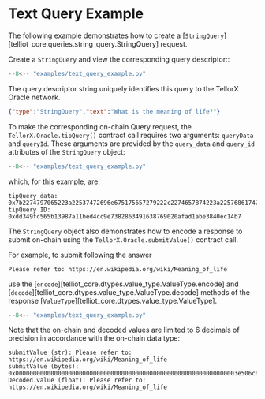 # Text Query Example

The following example demonstrates how to create a 
[`StringQuery`][telliot_core.queries.string_query.StringQuery] request.

Create a `StringQuery` and view the corresponding query descriptor::

```python hl_lines="4-5"
--8<-- "examples/text_query_example.py"
```

The query descriptor string uniquely identifies this query to the 
TellorX Oracle network.

```json
{"type":"StringQuery","text":"What is the meaning of life?"}
```

To make the corresponding on-chain Query request, 
the `TellorX.Oracle.tipQuery()` contract call
requires two arguments: `queryData` and `queryId`.  These arguments are provided by 
the `query_data` and `query_id` attributes of the `StringQuery` object:

```python hl_lines="6 7"
--8<-- "examples/text_query_example.py"
```

which, for this example, are:

    tipQuery data: 0x7b2274797065223a22537472696e675175657279222c2274657874223a225768617420697320746865206d65616e696e67206f66206c6966653f227d
    tipQuery ID: 0xdd349fc565b13987a11bed4cc9e7382863491638769020afad1abe3840ec14b7

The `StringQuery` object also demonstrates how to encode a response
to submit on-chain using the `TellorX.Oracle.submitValue()` contract call.

For example, to submit following the answer

    Please refer to: https://en.wikipedia.org/wiki/Meaning_of_life
 
use the 
[`encode`][telliot_core.dtypes.value_type.ValueType.encode] and 
[`decode`][telliot_core.dtypes.value_type.ValueType.decode] methods of the response
[`ValueType`][telliot_core.dtypes.value_type.ValueType].

```python hl_lines="9-16"
--8<-- "examples/text_query_example.py"
```

Note that the on-chain and decoded values are limited to 
6 decimals of precision in accordance with the on-chain data type:

    submitValue (str): Please refer to: https://en.wikipedia.org/wiki/Meaning_of_life
    submitValue (bytes): 0x000000000000000000000000000000000000000000000000000000000000003e506c6561736520726566657220746f3a2068747470733a2f2f656e2e77696b6970656469612e6f72672f77696b692f4d65616e696e675f6f665f6c6966650000
    Decoded value (float): Please refer to: https://en.wikipedia.org/wiki/Meaning_of_life
